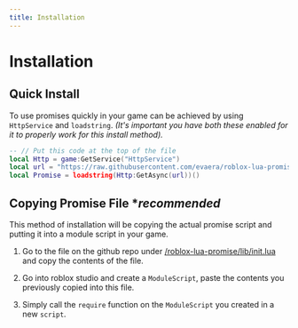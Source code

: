 ```yaml
---
title: Installation
---
```


# Installation

## Quick Install

To use promises quickly in your game can be achieved by using `HttpService` and `loadstring`. *(It's important you have both these enabled for it to properly work for this install method).*
```lua
-- // Put this code at the top of the file
local Http = game:GetService("HttpService")
local url = "https://raw.githubusercontent.com/evaera/roblox-lua-promise/master/lib/init.lua"
local Promise = loadstring(Http:GetAsync(url))()
```
## Copying Promise File \**recommended*

This method of installation will be copying the actual promise script and putting it into a module script in your game.

1. Go to the file on the github repo under [/roblox-lua-promise/lib/init.lua]("https://github.com/evaera/roblox-lua-promise/blob/master/lib/init.lua") and copy the contents of the file.

2. Go into roblox studio and create a `ModuleScript`, paste the contents you previously copied into this file.

3. Simply call the `require` function on the `ModuleScript` you created in a new `script`.
